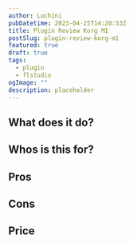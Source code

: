 ```yaml
---
author: Luchini
pubDatetime: 2023-04-25T14:20:53Z
title: Plugin Review Korg M1
postSlug: plugin-review-korg-m1
featured: true
draft: true
tags:
  - plugin
  - flstudio
ogImage: ""
description: placeholder
---
```


## What does it do?
## Whos is this for?

## Pros

## Cons

## Price

